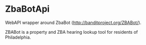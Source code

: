 ZbaBotApi
=========

WebAPI wrapper around ZbaBot (http://banditproject.org/ZBABot/).

ZBABot is a property and ZBA hearing lookup tool for residents of Philadelphia.
